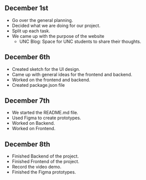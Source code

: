 ## December 1st
- Go over the general planning.
- Decided what we are doing for our project.
- Split up each task.
- We came up with the purpose of the website
     - UNC Blog: Space for UNC students to share their thoughts.

## December 6th
- Created sketch for the UI design.
- Came up with general ideas for the frontend and backend.
- Worked on the frontend and backend.
- Created package.json file

## December 7th
- We started the README.md file.
- Used Figma to create prototypes.
- Worked on Backend.
- Worked on Frontend. 

## December 8th
- Finished Backend of the project.
- Finished Frontend of the project.
- Record the video demo.
- Finished the Figma prototypes.
